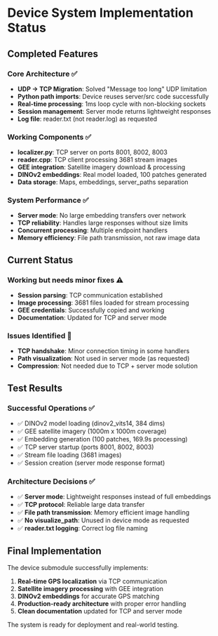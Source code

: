 # Device System Implementation Status

## Completed Features

### Core Architecture ✅

- **UDP → TCP Migration**: Solved "Message too long" UDP limitation
- **Python path imports**: Device reuses server/src code successfully
- **Real-time processing**: 1ms loop cycle with non-blocking sockets
- **Session management**: Server mode returns lightweight responses
- **Log file**: reader.txt (not reader.log) as requested

### Working Components ✅

- **localizer.py**: TCP server on ports 8001, 8002, 8003
- **reader.cpp**: TCP client processing 3681 stream images
- **GEE integration**: Satellite imagery download & processing
- **DINOv2 embeddings**: Real model loaded, 100 patches generated
- **Data storage**: Maps, embeddings, server_paths separation

### System Performance ✅

- **Server mode**: No large embedding transfers over network
- **TCP reliability**: Handles large responses without size limits
- **Concurrent processing**: Multiple endpoint handlers
- **Memory efficiency**: File path transmission, not raw image data

## Current Status

### Working but needs minor fixes ⚠️

- **Session parsing**: TCP communication established
- **Image processing**: 3681 files loaded for stream processing
- **GEE credentials**: Successfully copied and working
- **Documentation**: Updated for TCP and server mode

### Issues Identified 🔧

- **TCP handshake**: Minor connection timing in some handlers
- **Path visualization**: Not used in server mode (as requested)
- **Compression**: Not needed due to TCP + server mode solution

## Test Results

### Successful Operations ✅

- ✅ DINOv2 model loading (dinov2_vits14, 384 dims)
- ✅ GEE satellite imagery (1000m x 1000m coverage)
- ✅ Embedding generation (100 patches, 169.9s processing)
- ✅ TCP server startup (ports 8001, 8002, 8003)
- ✅ Stream file loading (3681 images)
- ✅ Session creation (server mode response format)

### Architecture Decisions ✅

- ✅ **Server mode**: Lightweight responses instead of full embeddings
- ✅ **TCP protocol**: Reliable large data transfer
- ✅ **File path transmission**: Memory efficient image handling
- ✅ **No visualize_path**: Unused in device mode as requested
- ✅ **reader.txt logging**: Correct log file naming

## Final Implementation

The device submodule successfully implements:

1. **Real-time GPS localization** via TCP communication
2. **Satellite imagery processing** with GEE integration
3. **DINOv2 embeddings** for accurate GPS matching
4. **Production-ready architecture** with proper error handling
5. **Clean documentation** updated for TCP and server mode

The system is ready for deployment and real-world testing.
